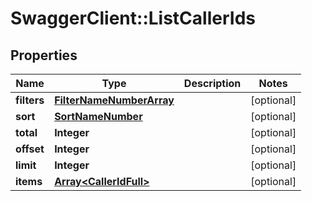 # SwaggerClient::ListCallerIds

## Properties
Name | Type | Description | Notes
------------ | ------------- | ------------- | -------------
**filters** | [**FilterNameNumberArray**](FilterNameNumberArray.md) |  | [optional] 
**sort** | [**SortNameNumber**](SortNameNumber.md) |  | [optional] 
**total** | **Integer** |  | [optional] 
**offset** | **Integer** |  | [optional] 
**limit** | **Integer** |  | [optional] 
**items** | [**Array&lt;CallerIdFull&gt;**](CallerIdFull.md) |  | [optional] 


